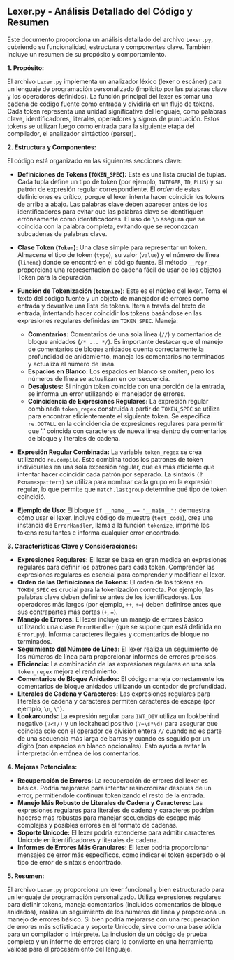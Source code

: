 ## Lexer.py - Análisis Detallado del Código y Resumen

Este documento proporciona un análisis detallado del archivo `Lexer.py`, cubriendo su funcionalidad, estructura y componentes clave. También incluye un resumen de su propósito y comportamiento.

**1. Propósito:**

El archivo `Lexer.py` implementa un analizador léxico (lexer o escáner) para un lenguaje de programación personalizado (implícito por las palabras clave y los operadores definidos). La función principal del lexer es tomar una cadena de código fuente como entrada y dividirla en un flujo de tokens. Cada token representa una unidad significativa del lenguaje, como palabras clave, identificadores, literales, operadores y signos de puntuación. Estos tokens se utilizan luego como entrada para la siguiente etapa del compilador, el analizador sintáctico (parser).

**2. Estructura y Componentes:**

El código está organizado en las siguientes secciones clave:

*   **Definiciones de Tokens (`TOKEN_SPEC`):** Esta es una lista crucial de tuplas. Cada tupla define un tipo de token (por ejemplo, `INTEGER`, `ID`, `PLUS`) y su patrón de expresión regular correspondiente. El *orden* de estas definiciones es crítico, porque el lexer intenta hacer coincidir los tokens de arriba a abajo. Las palabras clave deben aparecer antes de los identificadores para evitar que las palabras clave se identifiquen erróneamente como identificadores. El uso de `\b` asegura que se coincida con la palabra completa, evitando que se reconozcan subcadenas de palabras clave.

*   **Clase Token (`Token`):** Una clase simple para representar un token. Almacena el tipo de token (`type`), su valor (`value`) y el número de línea (`lineno`) donde se encontró en el código fuente. El método `__repr__` proporciona una representación de cadena fácil de usar de los objetos Token para la depuración.

*   **Función de Tokenización (`tokenize`):** Este es el núcleo del lexer. Toma el texto del código fuente y un objeto de manejador de errores como entrada y devuelve una lista de tokens. Itera a través del texto de entrada, intentando hacer coincidir los tokens basándose en las expresiones regulares definidas en `TOKEN_SPEC`. Maneja:

    *   **Comentarios:** Comentarios de una sola línea (`//`) y comentarios de bloque anidados (`/* ... */`). Es importante destacar que el manejo de comentarios de bloque anidados cuenta correctamente la profundidad de anidamiento, maneja los comentarios no terminados y actualiza el número de línea.
    *   **Espacios en Blanco:** Los espacios en blanco se omiten, pero los números de línea se actualizan en consecuencia.
    *   **Desajustes:** Si ningún token coincide con una porción de la entrada, se informa un error utilizando el manejador de errores.
    *   **Coincidencia de Expresiones Regulares:** La expresión regular combinada `token_regex` construida a partir de `TOKEN_SPEC` se utiliza para encontrar eficientemente el siguiente token. Se especifica `re.DOTALL` en la coincidencia de expresiones regulares para permitir que '.' coincida con caracteres de nueva línea dentro de comentarios de bloque y literales de cadena.

*   **Expresión Regular Combinada:** La variable `token_regex` se crea utilizando `re.compile`. Esto combina todos los patrones de token individuales en una sola expresión regular, que es más eficiente que intentar hacer coincidir cada patrón por separado. La sintaxis `(?P<name>pattern)` se utiliza para nombrar cada grupo en la expresión regular, lo que permite que `match.lastgroup` determine qué tipo de token coincidió.

*   **Ejemplo de Uso:** El bloque `if __name__ == "__main__":` demuestra cómo usar el lexer. Incluye código de muestra (`test_code`), crea una instancia de `ErrorHandler`, llama a la función `tokenize`, imprime los tokens resultantes e informa cualquier error encontrado.

**3. Características Clave y Consideraciones:**

*   **Expresiones Regulares:** El lexer se basa en gran medida en expresiones regulares para definir los patrones para cada token. Comprender las expresiones regulares es esencial para comprender y modificar el lexer.
*   **Orden de las Definiciones de Tokens:** El orden de los tokens en `TOKEN_SPEC` es crucial para la tokenización correcta. Por ejemplo, las palabras clave deben definirse antes de los identificadores. Los operadores más largos (por ejemplo, `++`, `+=`) deben definirse antes que sus contrapartes más cortas (`+`, `=`).
*   **Manejo de Errores:** El lexer incluye un manejo de errores básico utilizando una clase `ErrorHandler` (que se supone que está definida en `Error.py`). Informa caracteres ilegales y comentarios de bloque no terminados.
*   **Seguimiento del Número de Línea:** El lexer realiza un seguimiento de los números de línea para proporcionar informes de errores precisos.
*   **Eficiencia:** La combinación de las expresiones regulares en una sola `token_regex` mejora el rendimiento.
*   **Comentarios de Bloque Anidados:** El código maneja correctamente los comentarios de bloque anidados utilizando un contador de profundidad.
*   **Literales de Cadena y Caracteres:** Las expresiones regulares para literales de cadena y caracteres permiten caracteres de escape (por ejemplo, `\n`, `\"`).
*   **Lookarounds:** La expresión regular para `INT_DIV` utiliza un lookbehind negativo `(?<!/)` y un lookahead positivo `(?=\s*\d)` para asegurar que coincida solo con el operador de división entera `//` cuando no es parte de una secuencia más larga de barras y cuando es seguido por un dígito (con espacios en blanco opcionales). Esto ayuda a evitar la interpretación errónea de los comentarios.

**4. Mejoras Potenciales:**

*   **Recuperación de Errores:** La recuperación de errores del lexer es básica. Podría mejorarse para intentar resincronizar después de un error, permitiéndole continuar tokenizando el resto de la entrada.
*   **Manejo Más Robusto de Literales de Cadena y Caracteres:** Las expresiones regulares para literales de cadena y caracteres podrían hacerse más robustas para manejar secuencias de escape más complejas y posibles errores en el formato de cadenas.
*   **Soporte Unicode:** El lexer podría extenderse para admitir caracteres Unicode en identificadores y literales de cadena.
*   **Informes de Errores Más Granulares:** El lexer podría proporcionar mensajes de error más específicos, como indicar el token esperado o el tipo de error de sintaxis encontrado.

**5. Resumen:**

El archivo `Lexer.py` proporciona un lexer funcional y bien estructurado para un lenguaje de programación personalizado. Utiliza expresiones regulares para definir tokens, maneja comentarios (incluidos comentarios de bloque anidados), realiza un seguimiento de los números de línea y proporciona un manejo de errores básico. Si bien podría mejorarse con una recuperación de errores más sofisticada y soporte Unicode, sirve como una base sólida para un compilador o intérprete. La inclusión de un código de prueba completo y un informe de errores claro lo convierte en una herramienta valiosa para el procesamiento del lenguaje.